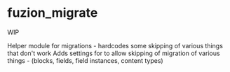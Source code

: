 # fuzion_migrate

WIP

Helper module for migrations - hardcodes some skipping of various things that don't work
Adds settings for to allow skipping of migration of various things - (blocks, fields, field instances, content types)
